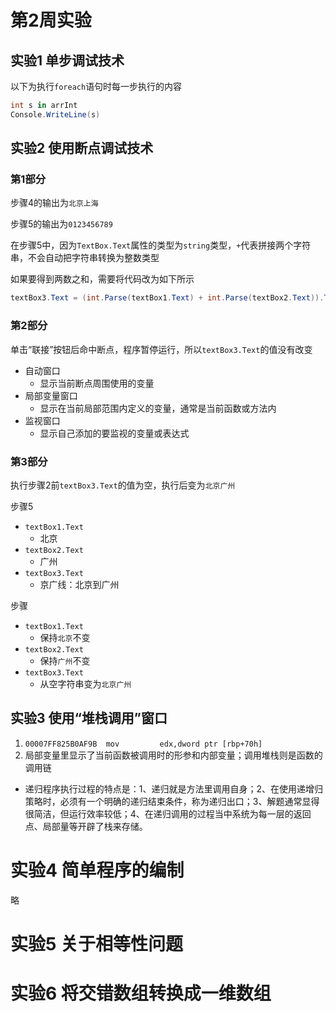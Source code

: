 # 第2周实验

## 实验1 单步调试技术

以下为执行`foreach`语句时每一步执行的内容

```csharp
int s in arrInt
Console.WriteLine(s)
```

## 实验2 使用断点调试技术

### 第1部分

步骤4的输出为`北京上海`

步骤5的输出为`0123456789`

在步骤5中，因为`TextBox.Text`属性的类型为`string`类型，`+`代表拼接两个字符串，不会自动把字符串转换为整数类型

如果要得到两数之和，需要将代码改为如下所示

```csharp
textBox3.Text = (int.Parse(textBox1.Text) + int.Parse(textBox2.Text)).ToString();
```

### 第2部分

单击“联接”按钮后命中断点，程序暂停运行，所以`textBox3.Text`的值没有改变

- 自动窗口
  - 显示当前断点周围使用的变量
- 局部变量窗口
  - 显示在当前局部范围内定义的变量，通常是当前函数或方法内
- 监视窗口
  - 显示自己添加的要监视的变量或表达式

### 第3部分

执行步骤2前`textBox3.Text`的值为空，执行后变为`北京广州`

步骤5

- `textBox1.Text`
  - 北京
- `textBox2.Text`
  - 广州
- `textBox3.Text`
  - 京广线：北京到广州

步骤

- `textBox1.Text`
  - 保持`北京`不变
- `textBox2.Text`
  - 保持`广州`不变
- `textBox3.Text`
  - 从空字符串变为`北京广州`

## 实验3 使用“堆栈调用”窗口

1. `00007FF825B0AF9B  mov         edx,dword ptr [rbp+70h]  `
2. 局部变量里显示了当前函数被调用时的形参和内部变量；调用堆栈则是函数的调用链
  - 递归程序执行过程的特点是：1、递归就是方法里调用自身；2、在使用递增归策略时，必须有一个明确的递归结束条件，称为递归出口；3、解题通常显得很简洁，但运行效率较低；4、在递归调用的过程当中系统为每一层的返回点、局部量等开辟了栈来存储。

# 实验4 简单程序的编制

略

# 实验5 关于相等性问题

# 实验6 将交错数组转换成一维数组
